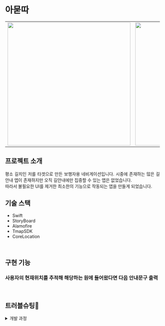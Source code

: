 # 아묻따

<table>
  <tr>
    <td>
      <img alt="" src="https://user-images.githubusercontent.com/66459715/208659799-f66c11f5-09bf-43a1-b5f2-a89aaceaf37e.png" width="400">
    </td>
    <td>
      <img alt="" src="https://user-images.githubusercontent.com/66459715/208660952-5ff97ce6-5eea-4840-81db-98577e2a32e5.png" width="400">
    </td>
    <td>
      <img alt="" src="https://user-images.githubusercontent.com/66459715/208668164-394de55d-f785-499d-a5ea-9458b8ffef87.png" width="400">
    </td>
  </tr>
</table>

## 프로젝트 소개


<p align="justify">
평소 길치인 저를 타겟으로 만든 보행자용 네비게이션입니다. 시중에 존재하는 많은 길안내 앱이 존재하지만 오직 길안내에만 집중할 수 있는 앱은 없었습니다.<br>
따라서 불필요한 UI를 제거한 최소한의 기능으로 작동되는 앱을 만들게 되었습니다. 
</p>

## 기술 스택
- Swift
- StoryBoard
- Alamofire
- TmapSDK
- CoreLocation

<br>

## 구현 기능

### 사용자의 현재위치를 추적해 해당하는 원에 들어왔다면 다음 안내문구 출력

<br>

## 트러블슈팅🔫

<details>
<summary>개발 과정</summary>
<div markdown="1">

아묻따지하철
<h3></h3>

<h3>11/12일 [토요일]</h3>
1. 스플래시 -> 로그인창 -> 설정창 만들기 <br>
2. 클릭시 저장하기화면까지 구현하기 (일단은 하나) <br>
3. 모달뷰로 테이블뷰 서치바 연결함 <br>

<h3>11/20일 [일요일]</h3>
1. 맵 지도에 띄우는 것 까지 구현 <br>
2. 현재위치 받는 것 까지 구현 -> 버튼을 클릭해야 현재위치가 출력 <br>
3. 그렇다면 서치바를 통해 목적지를 입력받고, 테이블셀을 클릭하면 그때 같이 맵에 띄워주는 형식으로 구현해야 할 것 같음 ,그전에는 맵을 보여주지 않게 해야함 <br>
4. 서치바의 검색을 통해 테이블 셀을 클릭, 테이블 셀에는 경도 위도 이름 정보가 필요함 셀의 정보는 목적지 <br>
<h4>[Todo]</h4>
- 사용자로부터 받은 현재위치 : 출발지 <br>
- 셀:목적지 까지의 경도위도를 입력받아 보행자네비 만들기 <br>
- 애플 기본지도로 받아오기 <br>
- 검색창에서 목적지를 입력받고 경도 위도 그리고 이름까지는 잘 받아와짐 하지만 이전 뷰로 이동하면서 이 값들을 가지고 dismiss해야하는데 잘 되지 않았음 <br>

<h3>11/21일 [월요일]</h3>
해결방법 모색 <br>
1.performSegue <br>
2.프로토콜 사용 <br>
<h4>[해결]</h4>
-> selectRow func 실행시 dismiss 말고 바로 mapview로 present하면서 값 넘겼더니 받아짐<br>
viewDidLoad 에다가 미리 설정해둔 변수를 label.text에 넘긴다. <br>

<h3>11월 23일 [수요일]</h3>
1.검색한 결과로부터 경도 위도를 받아서 마커를 찍기로함 <br>
2.경도 위도값이 .case로 감싸져있어 뽑아지지가 않음 -> 단일값을 뽑을때는 case를 쓰는거 ok, [배열]로 값이 오는데 caseArray가 써지지 않는이유는? -> 그래서 case단일값을 2개를 불러서 뽑아야하나 ? -> if문안에서만 사용되는.case(let 값)이라서 사용되지가 않음 -> 단일값으로다가 내일 테스트 해 볼 예정 <br>

<h3>11월 25일 [금요일]</h3>
type별로 들어오는 값이 달랐었다. 단일 목적지만 표시하는 Point와 Line을 그려주는 LineString 두개가 있는데 이를 if문을 통해 분기를 처리했고, <br>

문제는 LineString일때 [[1,2,3],[3,4,5]]와 같이 배열이 들어온다.<br>
현재 구현한 처리방법은 [] 배열이 한개일때 뿐이므로 값으로 들어온 이중배열의 값을 for문을 통해 한번 벗겨내었고<br>
그 인덱스를 if case .doubleArray를 통해 집어넣으니 배열이 정상적으로 벗겨진 것 확인, 이를 LoadArray에 append를 통해 담으면 목표지까지 그릴 라인을 담은 배열을 만들었다. <br>
<h4>[Todo]</h4>
1.라인을 그리는 것을 확인했음 다만 목적지는 잘 찍히나 출발지가 보라동성당으로 박힌 상태에서의 라인을 그려버림 <br>
2.현재 내위치의 경도위도부터 잡기 <br>
3.현재 내 목적지 경도위도 업로드 <br>
4.목적지까지 이동하면서 라인 분기별로 안내멘트를 텍스트로 출력하게 한다. 안내멘트는 배열로 받고 +- 해당 경도위치에 도달하면 인덱스+1 을 하는식으로 해서 목적지까지 안내 해주는 것 구현해보기 <br>
<h4>[해결]</h4>
찾고자하는 목적지까지의 값을 통신해서 가져오는데, viewDidLoad에서 하고 있었다.<br>
즉 현재위치부터 목적지가 아닌 초기에 하드코딩해서 만들어 놓은 경도 위치로부터 라인이 그려졌고 <br>
사용자로부터 목적지를 입력받고 그다음 목적지까지의 통신결과로 라인을 그리니 정상적으로 그려졌다.<br>




<h3>11월 26일 [토요일]</h3>
type을 lineString에서 Point로 바꾸었다. <br>
바꾼 이유는 lineString에서 경도 위도가 너무나도 많았고(가까운 거리임에도 불구하고 경도 위도배열의 count를 세어보니 250개)<br>
따라서 현재 사용자가 어느 위치에 도달했는지에 대한 경도 위도를 정확히 파악하기 어려웠다.<br>
(정확히는 몇번째 배열에 접근해 어떤 안내문구를 출력해야하는지 파악하기 어려웠음)<br>
따라서 Point로 바꾸었고 새로 type이 Point인 배열을 만들어 확인해보니 23개로 정상적인 출력이 되었고 안내문구는 총 24개가 출력이 되었다.<br>
두개가 갯수가 일치한다. 안내문구의 마지막은 무조건 [도착] 문구가 포함되어 있기 때문에 포인트의 갯수만큼 안내문구가 출력되는 것을 확인하였음 (실제 폰에 이식해 확인완료) <br>

<h3>11월 27일 [일요일]</h3>
<h4>[Todo] </h4>
1.받아온 경도위도의 배열을 마커로 한번 찍어보기 (만약 찍어서 잘 나온다면 해당 마커를 지나갈때마다 안내문구를 출력하면 될듯)
<h4>[해결] </h4>
현재 배열은 [[Double]]의 형태로 담겨져 있다. 마커를 찍는 함수는 input으로 CLLOcationCoordinate2D형태로 받는데,<br>
해당 형태로 받을 수 있게 배열을 반복문을 통해 한번 벗겨내고, input으로 배열의 0번째 인덱스,1번째인덱스에 접근해 setMark의 input으로 값을 넘겨주었다.<br>
처음에는 앱이 강제종료되길래 확인했더니 Dispatch.global().async에서 받고 있어서 오류가 나왔었고<br>
해당 비동기가 끝난 다음줄에서 배열의 값을 집어넣을 것이기 때문에 Dispatch.main.async를 만들어 배열을 넘겨주었더니 정상적으로 마커가 찍힘
<h4>[다음목표]</h4>
1.해볼 것 출발지마크 커스텀, 도착지마크 커스텀

<h3>12/10일 [토요일]</h3>
<h4>[Todo] </h4>
다음 목적지의 마커를 중심으로 해당 마커의 원 반경에 접근하게 되면 다음 안내문구가 출력되게끔 구현하는 것 목표<br>
<h4>[해결] </h4>
좌표들을 이용해 마커를 찍었었는데 이 마커와 다음마커의 경,위도를 통해 얼마나 거리가 떨어져있는지 구할 수 있었다.<br>
우선 마커로 원을 그리고 반지름을 10으로 정한뒤, 다음마커까지의 거리가 10보다 같거나 작아진다면 이는 원에 들어온 것으로 간주하고 다음 안내문구를 출력한다.

<h3>12/20일 [화요일]</h3>
<h4>[Todo] </h4>
<h4>[해결] </h4>
기존에는 맵뷰를 초기화 하고 버튼을 클릭해 현재위치로 이동함과 동시에 마커들,path를 확인할 수 있었다.<br>
하지만 생성이 끝나기도전에 버튼을 먼저 눌러버리면 마커들과 원 범위가 표시가 뜨지 않는 오류를 발견하였다.<br>이후 문서를 잘 읽어보니 mapViewDidFinishLoadingMap라는 함수가 있었는데 프로토콜을 채택하고 사용할 수 있었다. <br>
mapViewDidFinishLoadingMap - 지도 초기화 후 호출되는 인터페이스 함수

</div>
</details>

<br>


